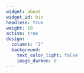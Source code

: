 ```yaml
---
widget: about
widget_id: bio
headless: true
weight: 10
active: true
design:
  columns: "2"
  background:
    text_color_light: false
    image_darken: 0
---
```

